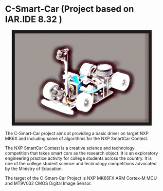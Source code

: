 # C-Smart-Car (Project based on IAR.IDE 8.32 )
<p align="center">
<img src="https://raw.githubusercontent.com/RandleH/C-Smart-Car/master/Materials/SmartCar_Profile1.jpg" width="440" height="293" border="10">
 </p>
 
 
The C-Smart-Car project aims at providing a basic driver on target NXP MK6X and including some of algorithms for the NXP SmartCar Contest.

The NXP SmartCar Contest is a creative science and technology competition that takes smart cars as the research object. It is an exploratory engineering practice activity for college students across the country. It is one of the college student science and technology competitions advocated by the Ministry of Education.

The target of the C-Smart-Car Project is NXP MK66FX ARM Cortex-M MCU and MT9V032 CMOS Digital Image Sensor.
